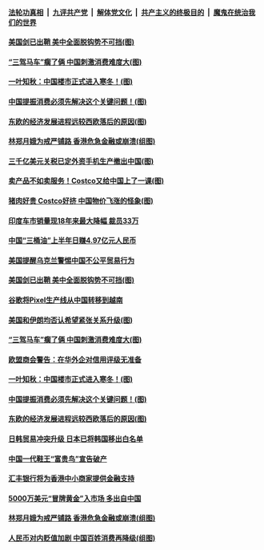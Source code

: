 ####  [法轮功真相](../../../../basic/blob/master/README.md?t=08300126) &nbsp;|&nbsp; [九评共产党](../../../../9ping.md/blob/master/README.md?t=08300126) &nbsp;|&nbsp; [解体党文化](../../../../jtdwh.md/blob/master/README.md?t=08300126)  &nbsp;|&nbsp; [共产主义的终极目的](../../../../gczydzjmd.md/blob/master/README.md?t=08300126) &nbsp;|&nbsp; [魔鬼在统治我们的世界](../../../../mgztzwmdsj.md/blob/master/README.md?t=08300126) 

#### [美国剑已出鞘 美中全面脱钩势不可挡(图)](../pages/p5/905426.md?t=08300126) 

#### [“三驾马车”瘸了俩 中国刺激消费难度大(图)](../pages/p5/905334.md?t=08300126) 

#### [一叶知秋：中国楼市正式进入寒冬！(图)](../pages/p5/905373.md?t=08300126) 

#### [中国提振消费必须先解决这个关键问题！(图)](../pages/p5/905337.md?t=08300126) 

#### [东欧的经济发展进程远较西欧落后的原因(图)](../pages/p5/905336.md?t=08300126) 

#### [林郑月娥为戒严铺路 香港危急金融或崩溃(组图)](../pages/p5/905299.md?t=08300126) 

#### [三千亿美元关税已定外资手机生产撤出中国(图)](../pages/p5/905497.md?t=08300126) 

#### [卖产品不如卖服务！Costco又给中国上了一课(图)](../pages/p5/905472.md?t=08300126) 

#### [猪肉好贵 Costco好挤 中国物价飞涨的怪象(图)](../pages/p5/905493.md?t=08300126) 

#### [印度车市销量现18年来最大降幅 裁员33万](../pages/p5/905482.md?t=08300126) 

#### [中国“三桶油”上半年日赚4.97亿元人民币](../pages/p5/905481.md?t=08300126) 

#### [美国提醒乌克兰警惕中国不公平贸易行为](../pages/p5/905430.md?t=08300126) 

#### [美国剑已出鞘 美中全面脱钩势不可挡(图)](../pages/p5/905426.md?t=08300126) 

#### [谷歌将Pixel生产线从中国转移到越南](../pages/p5/905381.md?t=08300126) 

#### [美国和伊朗均否认希望紧张关系升级(图)](../pages/p5/905382.md?t=08300126) 

#### [“三驾马车”瘸了俩 中国刺激消费难度大(图)](../pages/p5/905334.md?t=08300126) 

#### [欧盟商会警告：在华外企对信用评级无准备](../pages/p5/905376.md?t=08300126) 

#### [一叶知秋：中国楼市正式进入寒冬！(图)](../pages/p5/905373.md?t=08300126) 

#### [中国提振消费必须先解决这个关键问题！(图)](../pages/p5/905337.md?t=08300126) 

#### [东欧的经济发展进程远较西欧落后的原因(图)](../pages/p5/905336.md?t=08300126) 

#### [日韩贸易冲突升级 日本已将韩国移出白名单](../pages/p5/905358.md?t=08300126) 

#### [中国一代鞋王“富贵鸟”宣告破产](../pages/p5/905338.md?t=08300126) 

#### [汇丰银行将为香港中小商家提供金融支持](../pages/p5/905304.md?t=08300126) 

#### [5000万美元“冒牌黄金”入市场 多出自中国](../pages/p5/905302.md?t=08300126) 

#### [林郑月娥为戒严铺路 香港危急金融或崩溃(组图)](../pages/p5/905299.md?t=08300126) 

#### [人民币对内贬值加剧 中国百姓消费再降级(组图)](../pages/p5/905229.md?t=08300126) 

